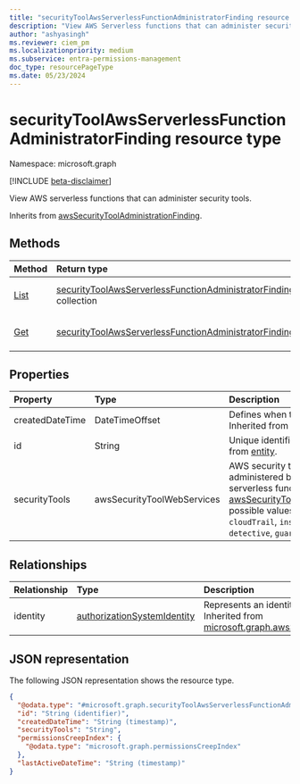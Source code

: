```yaml
---
title: "securityToolAwsServerlessFunctionAdministratorFinding resource type"
description: "View AWS Serverless functions that can administer security tools."
author: "ashyasingh"
ms.reviewer: ciem_pm
ms.localizationpriority: medium
ms.subservice: entra-permissions-management
doc_type: resourcePageType
ms.date: 05/23/2024
---
```


# securityToolAwsServerlessFunctionAdministratorFinding resource type

Namespace: microsoft.graph

[!INCLUDE [beta-disclaimer](../../includes/beta-disclaimer.md)]

View AWS serverless functions that can administer security tools.


Inherits from [awsSecurityToolAdministrationFinding](../resources/awssecuritytooladministrationfinding.md).

## Methods
|Method|Return type|Description|
|:---|:---|:---|
|[List](../api/securitytoolawsserverlessfunctionadministratorfinding-list.md)|[securityToolAwsServerlessFunctionAdministratorFinding](../resources/securitytoolawsserverlessfunctionadministratorfinding.md) collection|Get a list of the [securityToolAwsServerlessFunctionAdministratorFinding](../resources/securitytoolawsserverlessfunctionadministratorfinding.md) objects and their properties.|
|[Get](../api/securitytoolawsserverlessfunctionadministratorfinding-get.md)|[securityToolAwsServerlessFunctionAdministratorFinding](../resources/securitytoolawsserverlessfunctionadministratorfinding.md)|Read the properties and relationships of a [securityToolAwsServerlessFunctionAdministratorFinding](../resources/securitytoolawsserverlessfunctionadministratorfinding.md) object.|

## Properties
|Property|Type|Description|
|:---|:---|:---|
|createdDateTime|DateTimeOffset|Defines when the finding was created. Inherited from [finding](../resources/finding.md).|
|id|String|Unique identifier for the finding. Inherited from [entity](../resources/entity.md).|
|securityTools|awsSecurityToolWebServices|AWS security tools which can be administered by the user, role, resource or serverless function. Inherited from [awsSecurityToolAdministrationFinding](../resources/awssecuritytooladministrationfinding.md).The possible values are: `macie`, `wafShield`, `cloudTrail`, `inspector`, `securityHub`, `detective`, `guardDuty`, `unknownFutureValue`.|

## Relationships
|Relationship|Type|Description|
|:---|:---|:---|
|identity|[authorizationSystemIdentity](../resources/authorizationsystemidentity.md)|Represents an identity in an authorization system. Inherited from [microsoft.graph.awsSecurityToolAdministrationFinding](../resources/awssecuritytooladministrationfinding.md)|

## JSON representation
The following JSON representation shows the resource type.
<!-- {
  "blockType": "resource",
  "keyProperty": "id",
  "@odata.type": "microsoft.graph.securityToolAwsServerlessFunctionAdministratorFinding",
  "baseType": "microsoft.graph.awsSecurityToolAdministrationFinding",
  "openType": false
}
-->
``` json
{
  "@odata.type": "#microsoft.graph.securityToolAwsServerlessFunctionAdministratorFinding",
  "id": "String (identifier)",
  "createdDateTime": "String (timestamp)",
  "securityTools": "String",
  "permissionsCreepIndex": {
    "@odata.type": "microsoft.graph.permissionsCreepIndex"
  },
  "lastActiveDateTime": "String (timestamp)"
}
```


